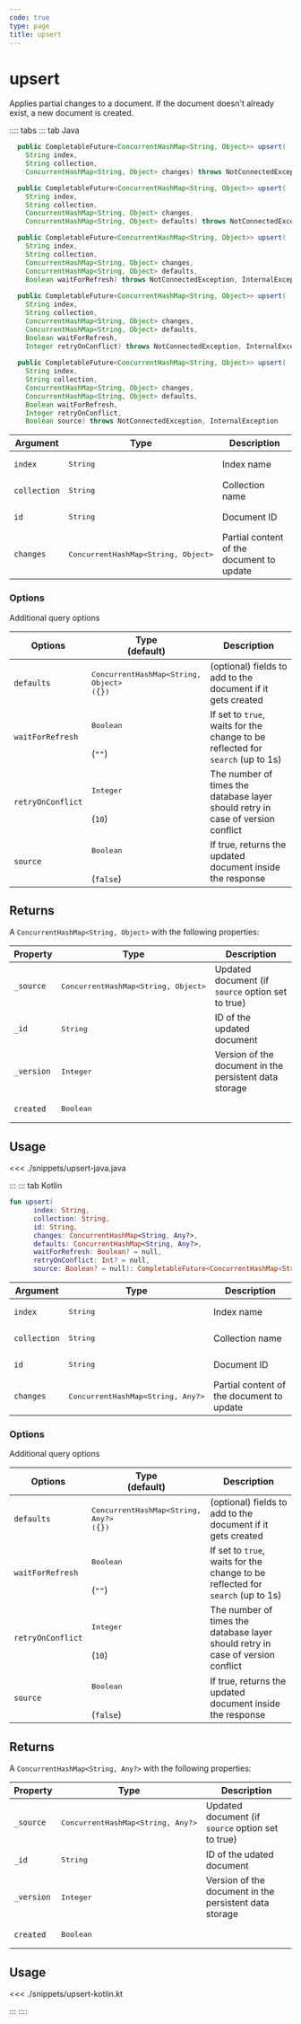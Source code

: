 ```yaml
---
code: true
type: page
title: upsert
---
```


# upsert

<SinceBadge version="Kuzzle 2.8.0"/>
<SinceBadge version="auto-version" />

Applies partial changes to a document. If the document doesn't already exist, a new document is created.

:::: tabs
::: tab Java

```java
  public CompletableFuture<ConcurrentHashMap<String, Object>> upsert(
    String index,
    String collection,
    ConcurrentHashMap<String, Object> changes) throws NotConnectedException, InternalException

  public CompletableFuture<ConcurrentHashMap<String, Object>> upsert(
    String index,
    String collection,
    ConcurrentHashMap<String, Object> changes,
    ConcurrentHashMap<String, Object> defaults) throws NotConnectedException, InternalException

  public CompletableFuture<ConcurrentHashMap<String, Object>> upsert(
    String index,
    String collection,
    ConcurrentHashMap<String, Object> changes,
    ConcurrentHashMap<String, Object> defaults,
    Boolean waitForRefresh) throws NotConnectedException, InternalException
  
  public CompletableFuture<ConcurrentHashMap<String, Object>> upsert(
    String index,
    String collection,
    ConcurrentHashMap<String, Object> changes,
    ConcurrentHashMap<String, Object> defaults,
    Boolean waitForRefresh,
    Integer retryOnConflict) throws NotConnectedException, InternalException
  
  public CompletableFuture<ConcurrentHashMap<String, Object>> upsert(
    String index,
    String collection,
    ConcurrentHashMap<String, Object> changes,
    ConcurrentHashMap<String, Object> defaults,
    Boolean waitForRefresh,
    Integer retryOnConflict,
    Boolean source) throws NotConnectedException, InternalException
```

| Argument     | Type              | Description                               |
| ------------ | ----------------- | ----------------------------------------- |
| `index`      | <pre>String</pre> | Index name                                |
| `collection` | <pre>String</pre> | Collection name                           |
| `id`         | <pre>String</pre> | Document ID                               |
| `changes`       | <pre>ConcurrentHashMap<String, Object></pre> | Partial content of the document to update |

### Options

Additional query options

| Options           | Type<br/>(default)              | Description                                                                        |
| ----------------- | ------------------------------- | ---------------------------------------------------------------------------------- |
| `defaults` | <pre>ConcurrentHashMap<String, Object><br/>(`{}`)        | (optional) fields to add to the document if it gets created    |
| `waitForRefresh`         | <pre>Boolean</pre><br/>(`""`)    | If set to `true`, waits for the change to be reflected for `search` (up to 1s) |
| `retryOnConflict` | <pre>Integer</pre><br/>(`10`)        | The number of times the database layer should retry in case of version conflict    |
| `source`          | <pre>Boolean</pre><br/>(`false`)| If true, returns the updated document inside the response


## Returns

A `ConcurrentHashMap<String, Object>` with the following properties:

| Property     | Type                                         | Description                      |
|------------- |--------------------------------------------- |--------------------------------- |
| `_source`    | <pre>ConcurrentHashMap<String, Object></pre> | Updated document (if `source` option set to true)  |
| `_id`        | <pre>String</pre>                            | ID of the updated document                   |
| `_version`   | <pre>Integer</pre>                           | Version of the document in the persistent data storage |
| `created`     | <pre>Boolean</pre>    

## Usage

<<< ./snippets/upsert-java.java

:::
::: tab Kotlin

```kotlin
fun upsert(
      index: String,
      collection: String,
      id: String,
      changes: ConcurrentHashMap<String, Any?>,
      defaults: ConcurrentHashMap<String, Any?>,
      waitForRefresh: Boolean? = null,
      retryOnConflict: Int? = null,
      source: Boolean? = null): CompletableFuture<ConcurrentHashMap<String, Any?>>
```

| Argument     | Type              | Description                               |
| ------------ | ----------------- | ----------------------------------------- |
| `index`      | <pre>String</pre> | Index name                                |
| `collection` | <pre>String</pre> | Collection name                           |
| `id`         | <pre>String</pre> | Document ID                               |
| `changes`       | <pre>ConcurrentHashMap<String, Any?></pre> | Partial content of the document to update |

### Options

Additional query options

| Options           | Type<br/>(default)              | Description                                                                        |
| ----------------- | ------------------------------- | ---------------------------------------------------------------------------------- |
| `defaults` | <pre>ConcurrentHashMap<String, Any?><br/>(`{}`)        | (optional) fields to add to the document if it gets created    |
| `waitForRefresh`         | <pre>Boolean</pre><br/>(`""`)    | If set to `true`, waits for the change to be reflected for `search` (up to 1s) |
| `retryOnConflict` | <pre>Integer</pre><br/>(`10`)        | The number of times the database layer should retry in case of version conflict    |
| `source`          | <pre>Boolean</pre><br/>(`false`)| If true, returns the updated document inside the response


## Returns

A `ConcurrentHashMap<String, Any?>` with the following properties:

| Property     | Type                                         | Description                      |
|------------- |--------------------------------------------- |--------------------------------- |
| `_source`    | <pre>ConcurrentHashMap<String, Any?></pre> | Updated document (if `source` option set to true)  |
| `_id`        | <pre>String</pre>                            | ID of the udated document                   |
| `_version`   | <pre>Integer</pre>                           | Version of the document in the persistent data storage |
| `created`     | <pre>Boolean</pre>    

## Usage

<<< ./snippets/upsert-kotlin.kt

:::
::::
